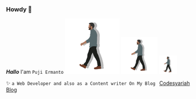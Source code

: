 ### Howdy 👋  

***Hallo*** I'am ```Puji Ermanto``` <img src="https://raw.githubusercontent.com/codesyariah122/codesyariah122/main/jiew.png" width="150" height="150" alt="puji"/> <img src="https://raw.githubusercontent.com/codesyariah122/codesyariah122/main/jiew.png" width="100" height="100" alt="puji"/> <img src="https://raw.githubusercontent.com/codesyariah122/codesyariah122/main/jiew.png" width="50" height="50" alt="puji"/>

✨ ```a Web Developer and also as a Content writer On My Blog ``` <a href="https://codesyariah122.github.io">Codesyariah Blog</a>
